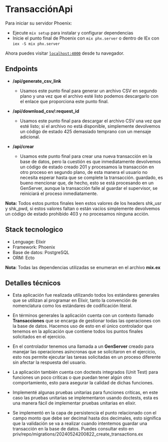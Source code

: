# TransacciónApi

Para iniciar su servidor Phoenix:

 * Ejecute `mix setup` para instalar y configurar dependencias
 * Inicie el punto final de Phoenix con `mix phx.server` o dentro de IEx con `iex -S mix phx.server`

Ahora puedes visitar [`localhost:4000`](http://localhost:4000) desde tu navegador.

## Endpoints
* **/api/generate_csv_link**
  * Usamos este punto final para generar un archivo CSV en segundo plano y una vez que el archivo esté listo podemos descargarlo con el enlace que proporciona este punto final.

* **/api/download_csv/:request_id**
  * Usamos este punto final para descargar el archivo CSV una vez que esté listo; si el archivo no está disponible, simplemente devolvemos un código de estado 425 demasiado temprano con un mensaje adicional.

* **/api/crear**
  * Usamos este punto final para crear una nueva transacción en la base de datos, pero la cuestión es que inmediatamente devolvemos un código de estado creado 201 y procesamos la transacción en otro proceso en segundo plano, de esta manera el usuario no necesita esperar hasta que se complete la transacción. guardado, es bueno mencionar que, de hecho, esto se está procesando en un GenServer, aunque la transacción falle al guardar el supervisor, se reiniciará el proceso inmediatamente.

**Nota:** Todos estos puntos finales leen estos valores de los headers shk_usr y shk_pwd, si estos valores faltan o están vacíos simplemente devolvemos un código de estado prohibido 403 y no procesamos ninguna acción.

## Stack tecnologico
* Lenguage: Elixir
* Framework: Phoenix
* Base de datos: PostgreSQL
* ORM: Ecto

**Nota**: Todas las dependencias utilizadas se enumeran en el archivo **mix.ex**

## Detalles técnicos

* Esta aplicación fue realizada utilizando todos los estándares generales que se utilizan al programar en Elixir, tanto la convención de nomenclatura como los estándares de codificación literal.

* En términos generales la aplicación cuenta con un contexto llamado **Transacciones** que se encarga de gestionar todas las operaciones con la base de datos. Hacemos uso de esto en el único controlador que tenemos en la aplicación que contiene todos los puntos finales solicitados en el ejercicio.

* En el controlador tenemos una llamada a un **GenServer** creado para manejar las operaciones asíncronas que se solicitaron en el ejercicio, esto nos permite ejecutar las tareas solicitadas en un proceso diferente sin afectar la respuesta del usuario.

* La aplicación también cuenta con doctests integrados (Unit Test) para funciones un poco críticas o que puedan tener algún otro comportamiento, esto para asegurar la calidad de dichas funciones.

* Implementé algunas pruebas unitarias para funciones críticas, en este caso las pruebas unitarias se implementaron usando doctests, esta es una manera fácil de implementar pruebas unitarias en elixir.

* Se implementó en la capa de persistencia el punto relacionado con el campo monto que debe ser decimal hasta dos decimales, esto significa que la validación se va a realizar cuando intentemos guardar una transacción en la base de datos. Puedes consultar esto en priv/repo/migrations/20240524200822_create_transactions.ex